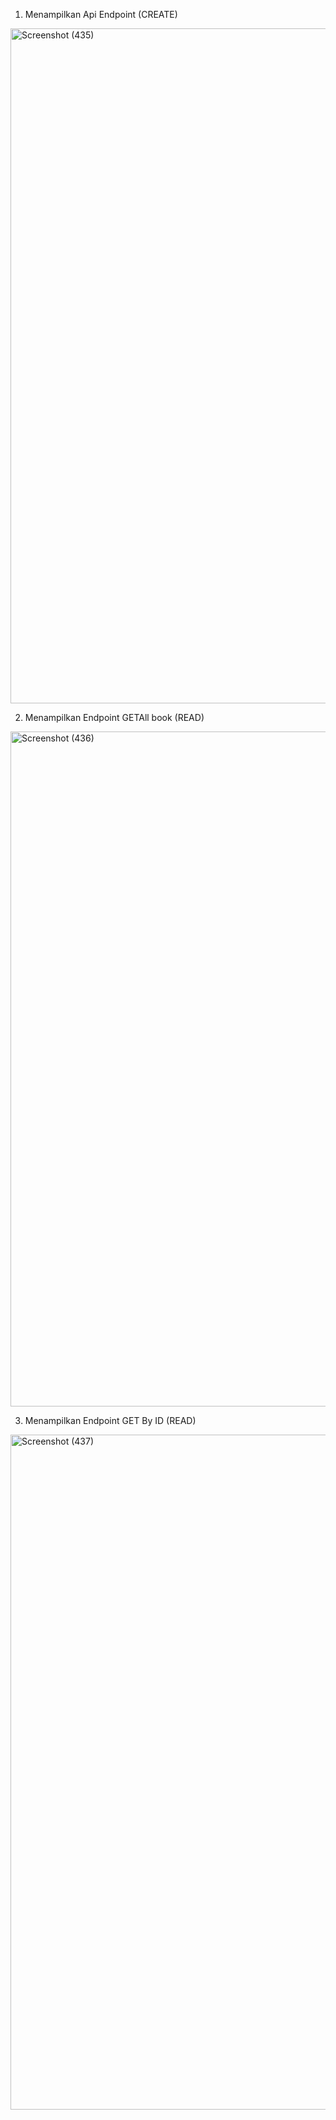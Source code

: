 
1. Menampilkan Api Endpoint (CREATE)
<img width="1920" height="1080" alt="Screenshot (435)" src="https://github.com/user-attachments/assets/3f741552-9b16-43a7-9c9f-1496e011168c" />

2. Menampilkan Endpoint GETAll book (READ)
<img width="1920" height="1080" alt="Screenshot (436)" src="https://github.com/user-attachments/assets/b3359840-6059-4527-bb18-4491f90c40ca" />

3. Menampilkan Endpoint GET By ID (READ)
<img width="1920" height="1080" alt="Screenshot (437)" src="https://github.com/user-attachments/assets/0e5fcae5-61fa-4601-8355-71ac60464544" />


